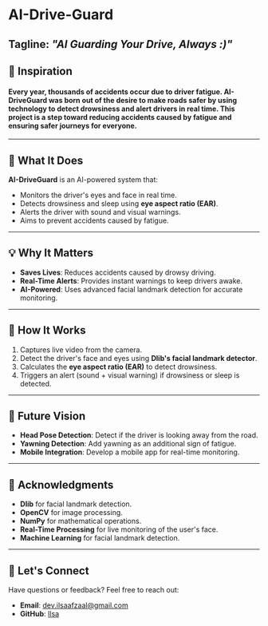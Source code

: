 # AI-Drive-Guard  
**Tagline**: *"AI Guarding Your Drive, Always :)"*  
---

## 🌟 Inspiration  
#### Every year, thousands of accidents occur due to driver fatigue. **AI-DriveGuard** was born out of the desire to make roads safer by using technology to detect drowsiness and alert drivers in real time. This project is a step toward reducing accidents caused by fatigue and ensuring safer journeys for everyone.
---
## 🚀 What It Does  
**AI-DriveGuard** is an AI-powered system that:  
- Monitors the driver's eyes and face in real time.  
- Detects drowsiness and sleep using **eye aspect ratio (EAR)**.  
- Alerts the driver with sound and visual warnings.  
- Aims to prevent accidents caused by fatigue.  
---
## 💡 Why It Matters  
- **Saves Lives**: Reduces accidents caused by drowsy driving.  
- **Real-Time Alerts**: Provides instant warnings to keep drivers awake.  
- **AI-Powered**: Uses advanced facial landmark detection for accurate monitoring.  
---
## 🎥 How It Works  
1. Captures live video from the camera.  
2. Detect the driver's face and eyes using **Dlib's facial landmark detector**.  
3. Calculates the **eye aspect ratio (EAR)** to detect drowsiness.  
4. Triggers an alert (sound + visual warning) if drowsiness or sleep is detected.  
---
## 📝 Future Vision  
- **Head Pose Detection**: Detect if the driver is looking away from the road.  
- **Yawning Detection**: Add yawning as an additional sign of fatigue.  
- **Mobile Integration**: Develop a mobile app for real-time monitoring.  
---
## 🙏 Acknowledgments  
- **Dlib** for facial landmark detection.  
- **OpenCV** for image processing.  
- **NumPy** for mathematical operations.  
- **Real-Time Processing** for live monitoring of the user's face.
- **Machine Learning** for facial landmark detection.
---

## 📧 Let's Connect  
Have questions or feedback? Feel free to reach out:  
- **Email**: dev.ilsaafzaal@gmail.com
- **GitHub**: [Ilsa](https://github.com/iaiu2142)  
